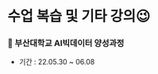 
# **수업 복습 및 기타 강의😉**

        
### **📘 부산대학교 AI빅데이터 양성과정**
- 기간 : 22.05.30 ~ 06.08

<br>
<br>
<br>

